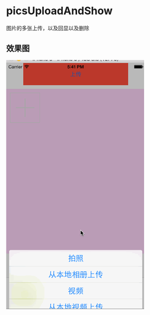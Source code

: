 # picsUploadAndShow
图片的多张上传，以及回显以及删除

## <a id="效果图"></a>效果图

![效果图描述](http://github.com/easyhaipi/picsUploadAndShow/raw/master/upload.gif)
  

